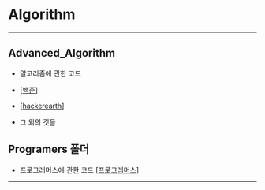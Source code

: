 # Algorithm
----------------------------------------------
## Advanced_Algorithm

  * 알고리즘에 관한 코드
  
  * [[백준](https://www.acmicpc.net/problemset)]
  
  * [[hackerearth](https://www.hackerearth.com/practice/algorithms/searching/linear-search/tutorial/)]
  
  * 그 외의 것들

## Programers 폴더

  * 프로그래머스에 관한 코드 [[프로그래머스](https://programmers.co.kr/learn/challenges)]

--------------------------------------------------
